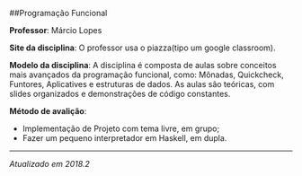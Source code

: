 ##Programação Funcional

**Professor**: Márcio Lopes

**Site da disciplina**: O professor usa o piazza(tipo um google classroom).

**Modelo da disciplina**: 
	A disciplina é composta de aulas sobre conceitos mais avançados da programação funcional, como: Mônadas, Quickcheck, Funtores, Aplicatives e estruturas de dados. As aulas são teóricas, com slides organizados e demonstrações de código constantes.

**Método de avalição**:
- Implementação de Projeto com tema livre, em grupo;
- Fazer um pequeno interpretador em Haskell, em dupla.


---------------------------------------
*Atualizado em 2018.2*